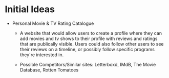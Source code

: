 # Initial Ideas
* Personal Movie & TV Rating Catalogue
  * A website that would allow users to create a profile where they can add movies and tv shows to their profile with reviews and ratings that are publically visible. Users could also follow other users to see their reviews on a timeline, or possibly follow specific programs they're interested in.

  * Possible Competitors/Similar sites: Letterboxd, IMdB, The Movie Database, Rotten Tomatoes